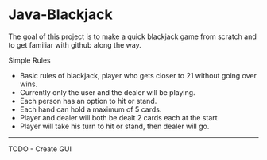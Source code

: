 Java-Blackjack
==================

The goal of this project is to make a quick blackjack game from scratch and to get familiar with github along the way.

Simple Rules
- Basic rules of blackjack, player who gets closer to 21 without going over wins.
- Currently only the user and the dealer will be playing.
- Each person has an option to hit or stand.
- Each hand can hold a maximum of 5 cards.
- Player and dealer will both be dealt 2 cards each at the start
- Player will take his turn to hit or stand, then dealer will go.
<hr>
TODO
- Create GUI
